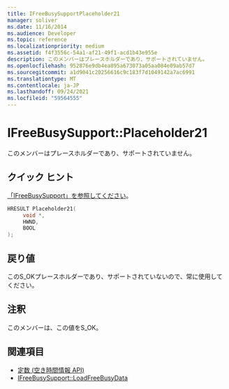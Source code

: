```yaml
---
title: IFreeBusySupportPlaceholder21
manager: soliver
ms.date: 11/16/2014
ms.audience: Developer
ms.topic: reference
ms.localizationpriority: medium
ms.assetid: f4f3556c-54a1-af21-49f1-acd1b43e955e
description: このメンバーはプレースホルダーであり、サポートされていません。
ms.openlocfilehash: 952876e9db4ea895a673073a05aa084e09ab57d7
ms.sourcegitcommit: a1d9041c20256616c9c183f7d1049142a7ac6991
ms.translationtype: MT
ms.contentlocale: ja-JP
ms.lasthandoff: 09/24/2021
ms.locfileid: "59564555"
---
```

# <a name="ifreebusysupportplaceholder21"></a>IFreeBusySupport::Placeholder21

このメンバーはプレースホルダーであり、サポートされていません。
  
## <a name="quick-info"></a>クイック ヒント

[「IFreeBusySupport」を参照してください](ifreebusysupport.md)。
  
```cpp
HRESULT Placeholder21( 
     void *,  
     HWND,  
     BOOL  
);
```

## <a name="return-values"></a>戻り値

このS_OKプレースホルダーであり、サポートされていないので、常に使用してください。
  
## <a name="remarks"></a>注釈

このメンバーは、この値をS_OK。
  
## <a name="see-also"></a>関連項目

- [定数 (空き時間情報 API)](constants-free-busy-api.md) 
- [IFreeBusySupport::LoadFreeBusyData](ifreebusysupport-loadfreebusydata.md)

